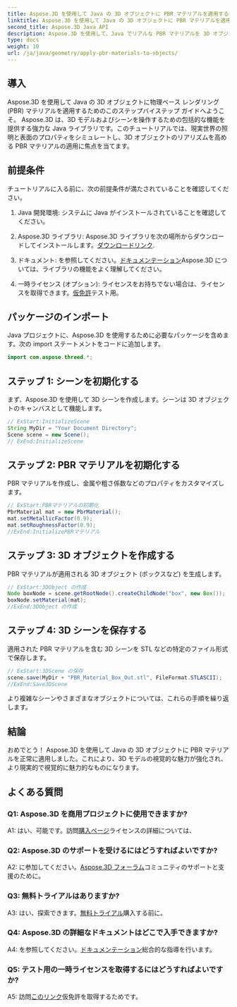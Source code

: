 ```yaml
---
title: Aspose.3D を使用して Java の 3D オブジェクトに PBR マテリアルを適用する
linktitle: Aspose.3D を使用して Java の 3D オブジェクトに PBR マテリアルを適用する
second_title: Aspose.3D Java API
description: Aspose.3D を使用して、Java でリアルな PBR マテリアルを 3D オブジェクトに適用する方法を学びます。物理ベースのレンダリングで視覚的な品質を向上させます。
type: docs
weight: 10
url: /ja/java/geometry/apply-pbr-materials-to-objects/
---
```

## 導入

Aspose.3D を使用して Java の 3D オブジェクトに物理ベース レンダリング (PBR) マテリアルを適用するためのこのステップバイステップ ガイドへようこそ。 Aspose.3D は、3D モデルおよびシーンを操作するための包括的な機能を提供する強力な Java ライブラリです。このチュートリアルでは、現実世界の照明と表面のプロパティをシミュレートし、3D オブジェクトのリアリズムを高める PBR マテリアルの適用に焦点を当てます。

## 前提条件

チュートリアルに入る前に、次の前提条件が満たされていることを確認してください。

1. Java 開発環境: システムに Java がインストールされていることを確認してください。

2.  Aspose.3D ライブラリ: Aspose.3D ライブラリを次の場所からダウンロードしてインストールします。[ダウンロードリンク](https://releases.aspose.com/3d/java/).

3. ドキュメント: を参照してください。[ドキュメンテーション](https://reference.aspose.com/3d/java/)Aspose.3D については、ライブラリの機能をよく理解してください。

4. 一時ライセンス (オプション): ライセンスをお持ちでない場合は、ライセンスを取得できます。[仮免許](https://purchase.aspose.com/temporary-license/)テスト用。

## パッケージのインポート

Java プロジェクトに、Aspose.3D を使用するために必要なパッケージを含めます。次の import ステートメントをコードに追加します。

```java
import com.aspose.threed.*;
```

## ステップ 1: シーンを初期化する

まず、Aspose.3D を使用して 3D シーンを作成します。シーンは 3D オブジェクトのキャンバスとして機能します。

```java
// ExStart:InitializeScene
String MyDir = "Your Document Directory";
Scene scene = new Scene();
// ExEnd:InitializeScene
```

## ステップ 2: PBR マテリアルを初期化する

PBR マテリアルを作成し、金属や粗さ係数などのプロパティをカスタマイズします。

```java
// ExStart:PBRマテリアルの初期化
PbrMaterial mat = new PbrMaterial();
mat.setMetallicFactor(0.9);
mat.setRoughnessFactor(0.9);
//ExEnd:InitializePBRマテリアル
```

## ステップ 3: 3D オブジェクトを作成する

PBR マテリアルが適用される 3D オブジェクト (ボックスなど) を生成します。

```java
// ExStart:3DObject の作成
Node boxNode = scene.getRootNode().createChildNode("box", new Box());
boxNode.setMaterial(mat);
//ExEnd:3DObject の作成
```

## ステップ 4: 3D シーンを保存する

適用された PBR マテリアルを含む 3D シーンを STL などの特定のファイル形式で保存します。

```java
// ExStart:3DScene の保存
scene.save(MyDir + "PBR_Material_Box_Out.stl", FileFormat.STLASCII);
//ExEnd:Save3DScene
```

より複雑なシーンやさまざまなオブジェクトについては、これらの手順を繰り返します。

## 結論

おめでとう！ Aspose.3D を使用して Java の 3D オブジェクトに PBR マテリアルを正常に適用しました。これにより、3D モデルの視覚的な魅力が強化され、より現実的で視覚的に魅力的なものになります。

## よくある質問

### Q1: Aspose.3D を商用プロジェクトに使用できますか?

 A1: はい、可能です。訪問[購入ページ](https://purchase.aspose.com/buy)ライセンスの詳細については、

### Q2: Aspose.3D のサポートを受けるにはどうすればよいですか?

 A2: に参加してください。[Aspose.3D フォーラム](https://forum.aspose.com/c/3d/18)コミュニティのサポートと支援のために。

### Q3: 無料トライアルはありますか?

 A3: はい、探索できます。[無料トライアル](https://releases.aspose.com/)購入する前に。

### Q4: Aspose.3D の詳細なドキュメントはどこで入手できますか?

 A4: を参照してください。[ドキュメンテーション](https://reference.aspose.com/3d/java/)総合的な指導を行います。

### Q5: テスト用の一時ライセンスを取得するにはどうすればよいですか?

 A5: 訪問[このリンク](https://purchase.aspose.com/temporary-license/)仮免許を取得するためです。